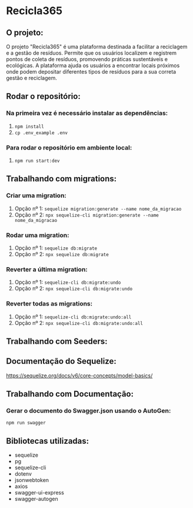 # Recicla365

## O projeto:

O projeto "Recicla365" é uma plataforma destinada a facilitar a reciclagem e a gestão de resíduos. Permite que os usuários localizem e registrem pontos de coleta de resíduos, promovendo práticas sustentáveis e ecológicas. A plataforma ajuda os usuários a encontrar locais próximos onde podem depositar diferentes tipos de resíduos para a sua correta gestão e reciclagem.

## Rodar o repositório:

### Na primeira vez é necessário instalar as dependências:
1. `npm install`
2. `cp .env_example .env`

### Para rodar o repositório em ambiente local:
1. `npm run start:dev`

## Trabalhando com migrations:

### Criar uma migration:
1. Opção nº 1: `sequelize migration:generate --name nome_da_migracao`
2. Opção nº 2: `npx sequelize-cli migration:generate --name nome_da_migracao`

### Rodar uma migration:
1. Opção nº 1: `sequelize db:migrate`
2. Opção nº 2: `npx sequelize db:migrate`

### Reverter a última migration:
1. Opção nº 1: `sequelize-cli db:migrate:undo`
2. Opção nº 2: `npx sequelize-cli db:migrate:undo`

### Reverter todas as migrations:
1. Opção nº 1: `sequelize-cli db:migrate:undo:all`
2. Opção nº 2: `npx sequelize-cli db:migrate:undo:all`

## Trabalhando com Seeders:

## Documentação do Sequelize:
https://sequelize.org/docs/v6/core-concepts/model-basics/

## Trabalhando com Documentação:

### Gerar o documento do Swagger.json usando o AutoGen:
`npm run swagger`

## Bibliotecas utilizadas:

- sequelize
- pg
- sequelize-cli
- dotenv
- jsonwebtoken
- axios
- swagger-ui-express
- swagger-autogen